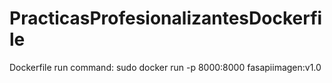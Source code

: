 # PracticasProfesionalizantesDockerfile

Dockerfile run command: sudo docker run -p 8000:8000 fasapiimagen:v1.0

